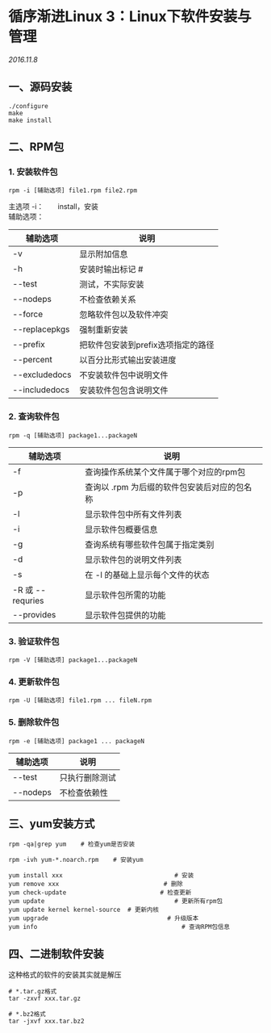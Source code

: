 # 循序渐进Linux 3：Linux下软件安装与管理

*2016.11.8*

## 一、源码安装

    ./configure
    make
    make install


## 二、RPM包
### 1. 安装软件包
    rpm -i [辅助选项] file1.rpm file2.rpm

主选项 -i：　　install，安装  
辅助选项：

| 辅助选项  | 说明  |
|---|---|
| -v  | 显示附加信息  |
| -h  | 安装时输出标记 #  |
| --test  | 测试，不实际安装  |
| --nodeps  | 不检查依赖关系  |
| --force  | 忽略软件包以及软件冲突  |
| --replacepkgs  | 强制重新安装  |
| --prefix  | 把软件包安装到prefix选项指定的路径  |
| --percent	  | 以百分比形式输出安装进度  |
| --excludedocs  | 不安装软件包中说明文件  |
| --includedocs  | 安装软件包包含说明文件  |

### 2. 查询软件包

    rpm -q [辅助选项] package1...packageN

| 辅助选项  | 说明  |
|---|---|
| -f  | 查询操作系统某个文件属于哪个对应的rpm包  |
| -p  | 查询以 .rpm 为后缀的软件包安装后对应的包名称  |
| -l  | 显示软件包中所有文件列表  |
| -i  | 显示软件包概要信息  |
| -g  | 查询系统有哪些软件包属于指定类别  |
| -d  | 显示软件包的说明文件列表  |
| -s  | 在 -l 的基础上显示每个文件的状态  |
| -R 或 --requries  | 显示软件包所需的功能  |
| --provides  | 显示软件包提供的功能  |

### 3. 验证软件包

    rpm -V [辅助选项] package1...packageN

### 4. 更新软件包

    rpm -U [辅助选项] file1.rpm ... fileN.rpm

### 5. 删除软件包

    rpm -e [辅助选项] package1 ... packageN

| 辅助选项  | 说明  |
|---|---|
| --test  | 只执行删除测试  |
| --nodeps  | 不检查依赖性  |


## 三、yum安装方式

    rpm -qa|grep yum    # 检查yum是否安装

    rpm -ivh yum-*.noarch.rpm    # 安装yum

    yum install xxx                               # 安装
    yum remove xxx                             # 删除
    yum check-update                          # 检查更新
    yum update                                    # 更新所有rpm包
    yum update kernel kernel-source  # 更新内核
    yum upgrade                                 # 升级版本
    yum info                                        # 查询RPM包信息

## 四、二进制软件安装

这种格式的软件的安装其实就是解压

    # *.tar.gz格式
    tar -zxvf xxx.tar.gz
    
    # *.bz2格式
    tar -jxvf xxx.tar.bz2


